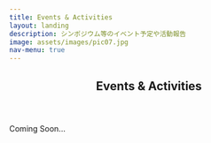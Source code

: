 ```yaml
---
title: Events & Activities
layout: landing
description: シンポジウム等のイベント予定や活動報告
image: assets/images/pic07.jpg
nav-menu: true
---
```


<!-- Main -->
<div id="main">

<!-- One -->
<section id="one">
	<div class="inner">
		<header class="major">
			<h2>Events & Activities</h2>
		</header>
		<p>Coming Soon...</p>
	</div>
</section>

